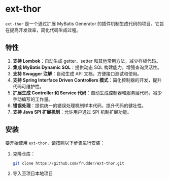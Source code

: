 # ext-thor

`ext-thor` 是一个通过扩展 MyBatis Generator 的插件机制生成代码的项目。它旨在提高开发效率，简化代码生成过程。

## 特性

1. **支持 Lombok**：自动生成 getter、setter 和其他常用方法，减少样板代码。
2. **集成 MyBatis Dynamic SQL**：提供动态 SQL 构建能力，增强查询灵活性。
3. **支持 Swagger 注解**：自动生成 API 文档，方便接口测试和使用。
4. **支持 Spring Interface Driven Controllers 模式**：简化控制器的开发，提升代码可维护性。
5. **扩展生成 Controller 和 Service 代码**：自动生成控制器和服务层代码，减少手动编写的工作量。
6. **错误处理**：提供统一的错误处理机制样本代码，提升代码的健壮性。
7. **支持 Java SPI 扩展机制**：允许用户通过 SPI 机制扩展功能。

## 安装

要开始使用 `ext-thor`，请按照以下步骤进行安装：

1. 克隆仓库：
   ```bash
   git clone https://github.com/frudder/ext-thor.git

2. 导入至项目本地项目
